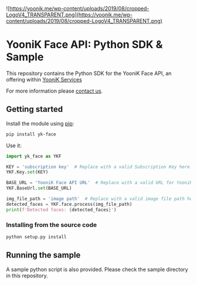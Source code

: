 
![https://yoonik.me/wp-content/uploads/2019/08/cropped-LogoV4_TRANSPARENT.png](https://yoonik.me/wp-content/uploads/2019/08/cropped-LogoV4_TRANSPARENT.png)

# YooniK Face API: Python SDK & Sample

This repository contains the Python SDK for the YooniK Face API, an offering within [YooniK Services](https://yoonik.me)

For more information please [contact us](mailto:info@yoonik.me).

## Getting started

Install the module using [pip](https://pypi.python.org/pypi/pip/):

```bash
pip install yk-face
```

Use it:

```python
import yk_face as YKF

KEY = 'subscription key'  # Replace with a valid Subscription Key here.
YKF.Key.set(KEY)

BASE_URL = 'YooniK Face API URL'  # Replace with a valid URL for YooniK Face API.
YKF.BaseUrl.set(BASE_URL)

img_file_path = 'image path'  # Replace with a valid image file path here.
detected_faces = YKF.face.process(img_file_path)
print(f'Detected faces: {detected_faces}')
```

### Installing from the source code

```bash
python setup.py install
```

## Running the sample

A sample python script is also provided. Please check the sample directory in this repository.



